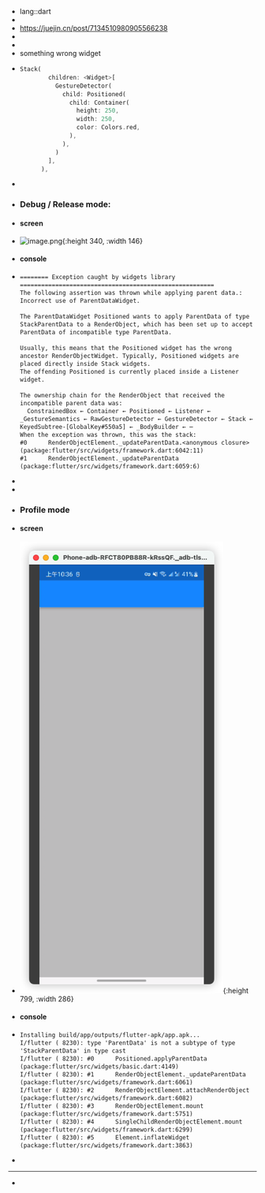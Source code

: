 - lang::dart
-
- https://juejin.cn/post/7134510980905566238
-
-
- something wrong widget
- ```dart
  Stack(
          children: <Widget>[
            GestureDetector(
              child: Positioned(
                child: Container(
                  height: 250,
                  width: 250,
                  color: Colors.red,
                ),
              ),
            )
          ],
        ),
  ```
-
- ### Debug / Release mode:
- #### screen
- ![image.png](../assets/image_1665109929669_0.png){:height 340, :width 146}
- #### console
- ```
  ======== Exception caught by widgets library =======================================================
  The following assertion was thrown while applying parent data.:
  Incorrect use of ParentDataWidget.
  
  The ParentDataWidget Positioned wants to apply ParentData of type StackParentData to a RenderObject, which has been set up to accept ParentData of incompatible type ParentData.
  
  Usually, this means that the Positioned widget has the wrong ancestor RenderObjectWidget. Typically, Positioned widgets are placed directly inside Stack widgets.
  The offending Positioned is currently placed inside a Listener widget.
  
  The ownership chain for the RenderObject that received the incompatible parent data was:
    ConstrainedBox ← Container ← Positioned ← Listener ← _GestureSemantics ← RawGestureDetector ← GestureDetector ← Stack ← KeyedSubtree-[GlobalKey#550a5] ← _BodyBuilder ← ⋯
  When the exception was thrown, this was the stack: 
  #0      RenderObjectElement._updateParentData.<anonymous closure> (package:flutter/src/widgets/framework.dart:6042:11)
  #1      RenderObjectElement._updateParentData (package:flutter/src/widgets/framework.dart:6059:6)
  
  ```
-
-
- ### Profile mode
- #### screen
- ![image.png](../assets/image_1665110175011_0.png){:height 799, :width 286}
- #### console
- ```
  Installing build/app/outputs/flutter-apk/app.apk...
  I/flutter ( 8230): type 'ParentData' is not a subtype of type 'StackParentData' in type cast
  I/flutter ( 8230): #0      Positioned.applyParentData (package:flutter/src/widgets/basic.dart:4149)
  I/flutter ( 8230): #1      RenderObjectElement._updateParentData (package:flutter/src/widgets/framework.dart:6061)
  I/flutter ( 8230): #2      RenderObjectElement.attachRenderObject (package:flutter/src/widgets/framework.dart:6082)
  I/flutter ( 8230): #3      RenderObjectElement.mount (package:flutter/src/widgets/framework.dart:5751)
  I/flutter ( 8230): #4      SingleChildRenderObjectElement.mount (package:flutter/src/widgets/framework.dart:6299)
  I/flutter ( 8230): #5      Element.inflateWidget (package:flutter/src/widgets/framework.dart:3863)
  ```
-
- ---
-